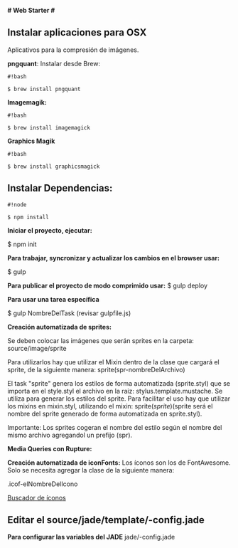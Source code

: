 **# Web Starter #**

## Instalar aplicaciones para OSX ##

Aplicativos para la compresión de imágenes.

**pngquant**:
Instalar desde Brew: 

```
#!bash

$ brew install pngquant
```


**Imagemagik:**

```
#!bash

$ brew install imagemagick

```

**Graphics Magik**

```
#!bash

$ brew install graphicsmagick
```


## Instalar Dependencias: ##


```
#!node

$ npm install
```


**Iniciar el proyecto, ejecutar:**

$ npm init


**Para trabajar, syncronizar y actualizar los cambios en el browser usar:**

$ gulp

**Para publicar el proyecto de modo comprimido usar:**
$ gulp deploy

**Para usar una tarea específica**

$ gulp NombreDelTask (revisar gulpfile.js)

**Creación automatizada de sprites:**

Se deben colocar las imágenes que serán sprites en la carpeta:
source/image/sprite

Para utilizarlos hay que utilizar el Mixin dentro de la clase que cargará el sprite, de la siguiente manera:
sprite(spr-nombreDelArchivo)

El task "sprite" genera los estilos de forma automatizada (sprite.styl) que se importa en el style.styl
el archivo en la raiz: stylus.template.mustache.
Se utiliza para generar los estilos del sprite.
Para facilitar el uso hay que utilizar los mixins en mixin.styl, utilizando el mixin: sprite($sprite) ($sprite será el nombre del sprite generado de forma automatizada en sprite.styl).

Importante: Los sprites cogeran el nombre del estilo según el nombre del mismo archivo agregandol un prefijo (spr).

**Media Queries con Rupture:**

**Creación automatizada de iconFonts:**
Los íconos son los de FontAwesome.
Solo se necesita agregar la clase de la siguiente manera:

.icof-elNombreDelIcono 


[Buscador de íconos](http://fortawesome.github.io/Font-Awesome/icons/)

## Editar el source/jade/template/-config.jade ##
**Para configurar las variables del JADE**
jade/-config.jade